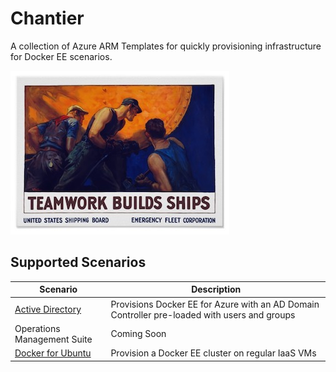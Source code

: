# Chantier

A collection of Azure ARM Templates for quickly provisioning infrastructure for Docker EE scenarios.

![banner](./media/banner.jpg)

## Supported Scenarios
| Scenario         | Description                                                                                  |
|------------------|----------------------------------------------------------------------------------------------|
| [Active Directory](./active-directory) | Provisions Docker EE for Azure with an AD Domain Controller pre-loaded with users and groups |
| Operations Management Suite | Coming Soon | 
| [Docker for Ubuntu](./ubuntu) | Provision a Docker EE cluster on regular IaaS VMs |

